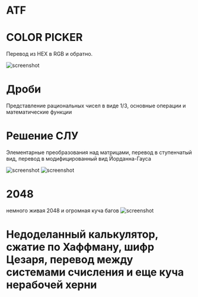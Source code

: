 # ATF

# COLOR PICKER
Перевод из HEX в RGB и обратно.

![screenshot](https://pp.userapi.com/c846221/v846221972/15a4fa/EpPALQQ0uf8.jpg)

# Дроби
Представление рациональных чисел в виде 1/3, основные операции и математические функции

# Решение СЛУ
Элементарные преобразования над матрицами, перевод в ступенчатый вид, перевод в модифицированный вид Йорданна-Гауса

![screenshot](https://pp.userapi.com/c845120/v845120852/15d95e/rJJDkxm2Cao.jpg)
![screenshot](https://pp.userapi.com/c846016/v846016553/16995e/EFkELeNd9RY.jpg)

# 2048
немного живая 2048 и огромная куча багов
![screenshot](https://pp.userapi.com/c846120/v846120409/166cec/17q7VteMBq8.jpg)

# Недоделанный калькулятор, сжатие по Хаффману, шифр Цезаря, перевод между системами счисления и еще куча нерабочей херни
